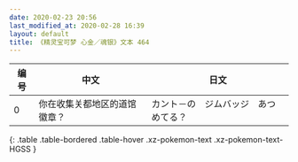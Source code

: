 ```yaml
---
date: 2020-02-23 20:56
last_modified_at: 2020-02-28 16:39
layout: default
title: 《精灵宝可梦 心金／魂银》文本 464
---
```

| 编号 | 中文 | 日文 |
| ---- | ---- | ---- |
| 0 | 你在收集关都地区的道馆徽章？ | カント－の　ジムバッジ　あつめてる？ |
{: .table .table-bordered .table-hover .xz-pokemon-text .xz-pokemon-text-HGSS }